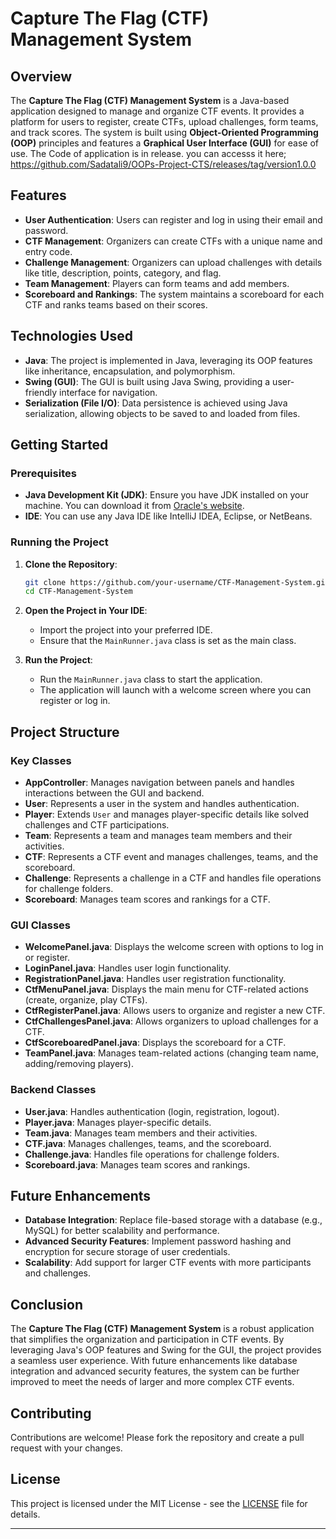 # Capture The Flag (CTF) Management System

## Overview

The **Capture The Flag (CTF) Management System** is a Java-based application designed to manage and organize CTF events. It provides a platform for users to register, create CTFs, upload challenges, form teams, and track scores. The system is built using **Object-Oriented Programming (OOP)** principles and features a **Graphical User Interface (GUI)** for ease of use.
The Code of application is in release. you can accesss it here;
https://github.com/Sadatali9/OOPs-Project-CTS/releases/tag/version1.0.0

## Features

- **User Authentication**: Users can register and log in using their email and password.
- **CTF Management**: Organizers can create CTFs with a unique name and entry code.
- **Challenge Management**: Organizers can upload challenges with details like title, description, points, category, and flag.
- **Team Management**: Players can form teams and add members.
- **Scoreboard and Rankings**: The system maintains a scoreboard for each CTF and ranks teams based on their scores.

## Technologies Used

- **Java**: The project is implemented in Java, leveraging its OOP features like inheritance, encapsulation, and polymorphism.
- **Swing (GUI)**: The GUI is built using Java Swing, providing a user-friendly interface for navigation.
- **Serialization (File I/O)**: Data persistence is achieved using Java serialization, allowing objects to be saved to and loaded from files.

## Getting Started

### Prerequisites

- **Java Development Kit (JDK)**: Ensure you have JDK installed on your machine. You can download it from [Oracle's website](https://www.oracle.com/java/technologies/javase-downloads.html).
- **IDE**: You can use any Java IDE like IntelliJ IDEA, Eclipse, or NetBeans.

### Running the Project

1. **Clone the Repository**:
   ```bash
   git clone https://github.com/your-username/CTF-Management-System.git
   cd CTF-Management-System
   ```

2. **Open the Project in Your IDE**:
   - Import the project into your preferred IDE.
   - Ensure that the `MainRunner.java` class is set as the main class.

3. **Run the Project**:
   - Run the `MainRunner.java` class to start the application.
   - The application will launch with a welcome screen where you can register or log in.

## Project Structure

### Key Classes

- **AppController**: Manages navigation between panels and handles interactions between the GUI and backend.
- **User**: Represents a user in the system and handles authentication.
- **Player**: Extends `User` and manages player-specific details like solved challenges and CTF participations.
- **Team**: Represents a team and manages team members and their activities.
- **CTF**: Represents a CTF event and manages challenges, teams, and the scoreboard.
- **Challenge**: Represents a challenge in a CTF and handles file operations for challenge folders.
- **Scoreboard**: Manages team scores and rankings for a CTF.

### GUI Classes

- **WelcomePanel.java**: Displays the welcome screen with options to log in or register.
- **LoginPanel.java**: Handles user login functionality.
- **RegistrationPanel.java**: Handles user registration functionality.
- **CtfMenuPanel.java**: Displays the main menu for CTF-related actions (create, organize, play CTFs).
- **CtfRegisterPanel.java**: Allows users to organize and register a new CTF.
- **CtfChallengesPanel.java**: Allows organizers to upload challenges for a CTF.
- **CtfScoreboaredPanel.java**: Displays the scoreboard for a CTF.
- **TeamPanel.java**: Manages team-related actions (changing team name, adding/removing players).

### Backend Classes

- **User.java**: Handles authentication (login, registration, logout).
- **Player.java**: Manages player-specific details.
- **Team.java**: Manages team members and their activities.
- **CTF.java**: Manages challenges, teams, and the scoreboard.
- **Challenge.java**: Handles file operations for challenge folders.
- **Scoreboard.java**: Manages team scores and rankings.

## Future Enhancements

- **Database Integration**: Replace file-based storage with a database (e.g., MySQL) for better scalability and performance.
- **Advanced Security Features**: Implement password hashing and encryption for secure storage of user credentials.
- **Scalability**: Add support for larger CTF events with more participants and challenges.


## Conclusion

The **Capture The Flag (CTF) Management System** is a robust application that simplifies the organization and participation in CTF events. By leveraging Java's OOP features and Swing for the GUI, the project provides a seamless user experience. With future enhancements like database integration and advanced security features, the system can be further improved to meet the needs of larger and more complex CTF events.

## Contributing

Contributions are welcome! Please fork the repository and create a pull request with your changes.

## License

This project is licensed under the MIT License - see the [LICENSE](LICENSE) file for details.

---
